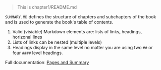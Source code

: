 > This is chapter1/README.md

`SUMMARY.MD` defines the structure of chapters and subchapters of the book and is used to generate the book's table of contents.

1. Valid (visiable) Markdown elements are: lists of links, headings, horizonal lines
2. Lists of links can be nested (multiple levels)
3. Headings display in the same level no matter you are using two `##` or four `####` level headings.

Full documentation: [Pages and Summary](http://toolchain.gitbook.com/pages.html)
